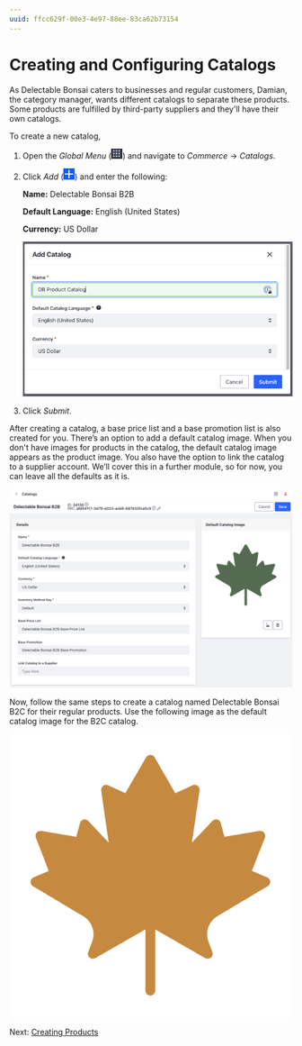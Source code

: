 ```yaml
---
uuid: ffcc629f-00e3-4e97-88ee-83ca62b73154
---
```

# Creating and Configuring Catalogs

As Delectable Bonsai caters to businesses and regular customers, Damian, the category manager, wants different catalogs to separate these products. Some products are fulfilled by third-party suppliers and they'll have their own catalogs. 

To create a new catalog,

1. Open the *Global Menu* (![Global Menu](../../images/icon-applications-menu.png)) and navigate to *Commerce* &rarr; *Catalogs*.

1. Click *Add* (![Add](../../images/icon-add.png)) and enter the following:

   **Name:** Delectable Bonsai B2B

   **Default Language:** English (United States)

   **Currency:** US Dollar

   ![Enter the name, default language, and currency for the B2B catalog.](./creating-and-configuring-catalogs/images/01.png)

1. Click *Submit*.

After creating a catalog, a base price list and a base promotion list is also created for you. There’s an option to add a default catalog image. When you don't have images for products in the catalog, the default catalog image appears as the product image. You also have the option to link the catalog to a supplier account. We’ll cover this in a further module, so for now, you can leave all the defaults as it is. 

<!-- Use logo for catalog image and add steps for it -->

![Add a default catalog image.](./creating-and-configuring-catalogs/images/02.png)

Now, follow the same steps to create a catalog named Delectable Bonsai B2C for their regular products. Use the following image as the default catalog image for the B2C catalog.

![Create a B2C catalog and use this image as the default catalog image.](./creating-and-configuring-catalogs/images/03.png)

Next: [Creating Products](./creating-products.md)
